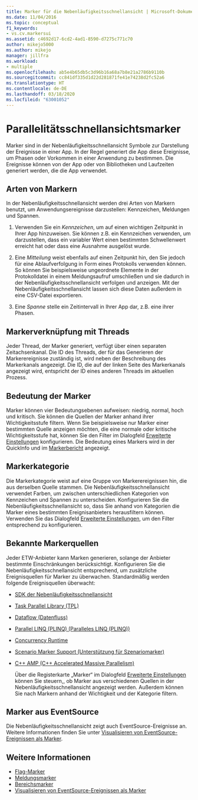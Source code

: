 ```yaml
---
title: Marker für die Nebenläufigkeitsschnellansicht | Microsoft-Dokumentation
ms.date: 11/04/2016
ms.topic: conceptual
f1_keywords:
- vs.cv.markersui
ms.assetid: c4692d17-6cd2-4ad1-8590-d7275c771c70
author: mikejo5000
ms.author: mikejo
manager: jillfra
ms.workload:
- multiple
ms.openlocfilehash: ab5e4b65db5c3d96b16a68a7b8e21a2786b9110b
ms.sourcegitcommit: cc841df335d1d22d281871fe41e74238d2fc52a6
ms.translationtype: HT
ms.contentlocale: de-DE
ms.lasthandoff: 03/18/2020
ms.locfileid: "63001052"
---
```

# <a name="concurrency-visualizer-markers"></a>Parallelitätsschnellansichtsmarker
Marker sind in der Nebenläufigkeitsschnellansicht Symbole zur Darstellung der Ereignisse in einer App.  In der Regel generiert die App diese Ereignisse, um Phasen oder Vorkommen in einer Anwendung zu bestimmen.  Die Ereignisse können von der App oder von Bibliotheken und Laufzeiten generiert werden, die die App verwendet.

## <a name="kinds-of-markers"></a>Arten von Markern
 In der Nebenläufigkeitsschnellansicht werden drei Arten von Markern benutzt, um Anwendungsereignisse darzustellen: Kennzeichen, Meldungen und Spannen.

1. Verwenden Sie ein *Kennzeichen*, um auf einen wichtigen Zeitpunkt in Ihrer App hinzuweisen.  Sie können z.B. ein Kennzeichen verwenden, um darzustellen, dass ein variabler Wert einen bestimmten Schwellenwert erreicht hat oder dass eine Ausnahme ausgelöst wurde.

2. Eine *Mitteilung* weist ebenfalls auf einen Zeitpunkt hin, den Sie jedoch für eine Ablaufverfolgung in Form eines Protokolls verwenden können.  So können Sie beispielsweise ungeordnete Elemente in der Protokolldatei in einem Meldungsaufruf umschließen und sie dadurch in der Nebenläufigkeitsschnellansicht verfolgen und anzeigen. Mit der Nebenläufigkeitsschnellansicht lassen sich diese Daten außerdem in eine CSV-Datei exportieren.

3. Eine *Spanne* stelle ein Zeitintervall in Ihrer App dar, z.B. eine ihrer Phasen.

## <a name="marker-linkage-to-threads"></a>Markerverknüpfung mit Threads
 Jeder Thread, der Marker generiert, verfügt über einen separaten Zeitachsenkanal.  Die ID des Threads, der für das Generieren der Markerereignisse zuständig ist, wird neben der Beschreibung des Markerkanals angezeigt.  Die ID, die auf der linken Seite des Markerkanals angezeigt wird, entspricht der ID eines anderen Threads im aktuellen Prozess.

## <a name="marker-importance"></a>Bedeutung der Marker
 Marker können vier Bedeutungsebenen aufweisen: niedrig, normal, hoch und kritisch.  Sie können die Quellen der Marker anhand ihrer Wichtigkeitsstufe filtern.  Wenn Sie beispielsweise nur Marker einer bestimmten Quelle anzeigen möchten, die eine normale oder kritische Wichtigkeitsstufe hat, können Sie den Filter im Dialogfeld [Erweiterte Einstellungen](../profiling/advanced-settings-dialog-box-concurrency-visualizer.md) konfigurieren. Die Bedeutung eines Markers wird in der QuickInfo und im [Markerbericht](../profiling/markers-report.md) angezeigt.

## <a name="marker-category"></a>Markerkategorie
 Die Markerkategorie weist auf eine Gruppe von Markerereignissen hin, die aus derselben Quelle stammen.  Die Nebenläufigkeitsschnellansicht verwendet Farben, um zwischen unterschiedlichen Kategorien von Kennzeichen und Spannen zu unterscheiden. Konfigurieren Sie die Nebenläufigkeitsschnellansicht so, dass Sie anhand von Kategorien die Marker eines bestimmten Ereignisanbieters herausfiltern können.  Verwenden Sie das Dialogfeld [Erweiterte Einstellungen](../profiling/advanced-settings-dialog-box-concurrency-visualizer.md), um den Filter entsprechend zu konfigurieren.

## <a name="known-sources-of-markers"></a>Bekannte Markerquellen
 Jeder ETW-Anbieter kann Marken generieren, solange der Anbieter bestimmte Einschränkungen berücksichtigt. Konfigurieren Sie die Nebenläufigkeitsschnellansicht entsprechend, um zusätzliche Ereignisquellen für Marker zu überwachen. Standardmäßig werden folgende Ereignisquellen überwacht:

- [SDK der Nebenläufigkeitsschnellansicht](../profiling/concurrency-visualizer-sdk.md)

- [Task Parallel Library (TPL)](/dotnet/standard/parallel-programming/task-parallel-library-tpl)

- [Dataflow (Datenfluss)](/dotnet/standard/parallel-programming/dataflow-task-parallel-library)

- [Parallel LINQ (PLINQ) (Paralleles LINQ (PLINQ))](/dotnet/standard/parallel-programming/parallel-linq-plinq)

- [Concurrency Runtime](/cpp/parallel/concrt/concurrency-runtime)

- [Scenario Marker Support (Unterstützung für Szenariomarker)](/previous-versions/visualstudio/visual-studio-2010/dd984115\(v\=vs.100\))

- [C++ AMP (C++ Accelerated Massive Parallelism)](/cpp/parallel/amp/cpp-amp-cpp-accelerated-massive-parallelism)

  Über die Registerkarte „Marker“ im Dialogfeld [Erweiterte Einstellungen](../profiling/advanced-settings-dialog-box-concurrency-visualizer.md) können Sie steuern,, ob Marker aus verschiedenen Quellen in der Nebenläufigkeitsschnellansicht angezeigt werden. Außerdem können Sie nach Markern anhand der Wichtigkeit und der Kategorie filtern.

## <a name="markers-from-eventsource"></a>Marker aus EventSource
 Die Nebenläufigkeitsschnellansicht zeigt auch EventSource-Ereignisse an.  Weitere Informationen finden Sie unter [Visualisieren von EventSource-Ereignissen als Marker](../profiling/visualizing-eventsource-events-as-markers.md).

## <a name="see-also"></a>Weitere Informationen
- [Flag-Marker](../profiling/flag-markers.md)
- [Meldungsmarker](../profiling/message-markers.md)
- [Bereichsmarker](../profiling/span-markers.md)
- [Visualisieren von EventSource-Ereignissen als Marker](../profiling/visualizing-eventsource-events-as-markers.md)